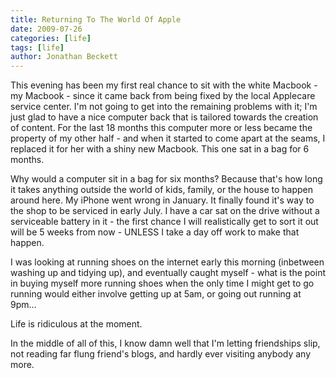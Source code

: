 ```yaml
---
title: Returning To The World Of Apple
date: 2009-07-26
categories: [life]
tags: [life]
author: Jonathan Beckett
---
```


This evening has been my first real chance to sit with the white Macbook - my Macbook - since it came back from being fixed by the local Applecare service center. I'm not going to get into the remaining problems with it; I'm just glad to have a nice computer back that is tailored towards the creation of content. For the last 18 months this computer more or less became the property of my other half - and when it started to come apart at the seams, I replaced it for her with a shiny new Macbook. This one sat in a bag for 6 months.

Why would a computer sit in a bag for six months? Because that's how long it takes anything outside the world of kids, family, or the house to happen around here. My iPhone went wrong in January. It finally found it's way to the shop to be serviced in early July. I have a car sat on the drive without a serviceable battery in it - the first chance I will realistically get to sort it out will be 5 weeks from now - UNLESS I take a day off work to make that happen.

I was looking at running shoes on the internet early this morning (inbetween washing up and tidying up), and eventually caught myself - what is the point in buying myself more running shoes when the only time I might get to go running would either involve getting up at 5am, or going out running at 9pm...

Life is ridiculous at the moment.

In the middle of all of this, I know damn well that I'm letting friendships slip, not reading far flung friend's blogs, and hardly ever visiting anybody any more.